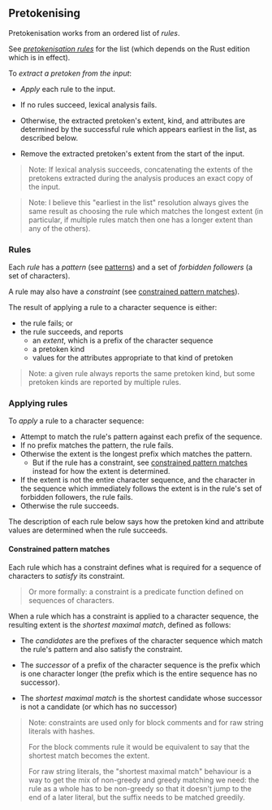 ## Pretokenising

Pretokenisation works from an ordered list of *rules*.

See *[pretokenisation rules]* for the list (which depends on the Rust edition which is in effect).

To *extract a pretoken from the input*:

- *Apply* each rule to the input.

- If no rules succeed, lexical analysis fails.

- Otherwise, the extracted pretoken's extent, kind, and attributes are determined by the successful rule which appears earliest in the list, as described below.

- Remove the extracted pretoken's extent from the start of the input.

> Note: If lexical analysis succeeds, concatenating the extents of the pretokens extracted during the analysis produces an exact copy of the input.

> Note: I believe this "earliest in the list" resolution always gives the same result as choosing the rule which matches the longest extent
> (in particular, if multiple rules match then one has a longer extent than any of the others).


### Rules

Each *rule* has a *pattern* (see [patterns])
and a set of *forbidden followers* (a set of characters).

A rule may also have a *constraint* (see [constrained pattern matches]).


The result of applying a rule to a character sequence is either:

- the rule fails; or
- the rule succeeds, and reports
  - an *extent*, which is a prefix of the character sequence
  - a pretoken kind
  - values for the attributes appropriate to that kind of pretoken

> Note: a given rule always reports the same pretoken kind, but some pretoken kinds are reported by multiple rules.


### Applying rules

To *apply* a rule to a character sequence:

- Attempt to match the rule's pattern against each prefix of the sequence.
- If no prefix matches the pattern, the rule fails.
- Otherwise the extent is the longest prefix which matches the pattern.
  - But if the rule has a constraint,
    see [constrained pattern matches] instead for how the extent is determined.
- If the extent is not the entire character sequence,
  and the character in the sequence which immediately follows the extent is in the rule's set of forbidden followers,
  the rule fails.
- Otherwise the rule succeeds.

The description of each rule below says how the pretoken kind and attribute values are determined when the rule succeeds.



#### Constrained pattern matches

Each rule which has a constraint defines what is required for a sequence of characters to *satisfy* its constraint.

> Or more formally: a constraint is a predicate function defined on sequences of characters.

When a rule which has a constraint is applied to a character sequence,
the resulting extent is the *shortest maximal match*, defined as follows:

- The *candidates* are the prefixes of the character sequence which match the rule's pattern and also satisfy the constraint.

- The *successor* of a prefix of the character sequence is the prefix which is one character longer
  (the prefix which is the entire sequence has no successor).

- The *shortest maximal match* is the shortest candidate whose successor is not a candidate
  (or which has no successor)

> Note: constraints are used only for block comments and for raw string literals with hashes.
>
> For the block comments rule it would be equivalent to say that the shortest match becomes the extent.
>
> For raw string literals, the "shortest maximal match" behaviour is a way to get the mix of non-greedy and greedy matching we need:
> the rule as a whole has to be non-greedy so that it doesn't jump to the end of a later literal, but the suffix needs to be matched greedily.


[constrained pattern matches]: #constrained-pattern-matches

[pretokenisation rules]: rules.md
[patterns]: patterns.md
